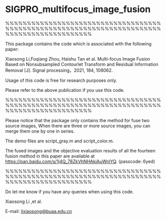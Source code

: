 # SIGPRO_multifocus_image_fusion
%%%%%%%%%%%%%%%%%%%%%%%%%%%%%%%%%%%%%%%%%%%%%%%%%%%%%%%%%%%%%%%%%%%%%%%%%%%%%%%%%%%%%%%%%%%%

This package contains the code which is associated with the following paper:

Xiaosong Li,Fuqiang Zhou, Haishu Tan et al. Multi-focus Image Fusion Based on Nonsubsampled Contourlet Transform and Residual Information Removal [J]. Signal processing，2021, 184, 108062. 

Usage of this code is free for research purposes only. 

Please refer to the above publication if you use this code.

%%%%%%%%%%%%%%%%%%%%%%%%%%%%%%%%%%%%%%%%%%%%%%%%%%%%%%%%%%%%%%%%%%%%%%%%%%%%%%%%%%%%%%%%%%%%

Please notice that the package only contains the method for fuse two source images, When there are three or more source images, you can merge them one by one in series.  

The demo files are script_gray.m and script_color.m.  

The fused images and the objective evaluation results of all the fourteen fusion method in this paper are available at https://pan.baidu.com/s/1j4Q_78ZkVhNHAkiAuWnlYQ. (passcode: 6yed)

%%%%%%%%%%%%%%%%%%%%%%%%%%%%%%%%%%%%%%%%%%%%%%%%%%%%%%%%%%%%%%%%%%%%%%%%%%%%%%%%%%%%%%%%%%%%

Do let me know if you have any queries when using this code.


Xiaosong  Li ,et al.   
                                                         
E-mail: lixiaosong@buaa.edu.cn

